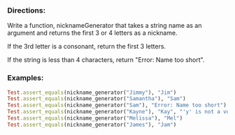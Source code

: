 ### Directions:

Write a function, nicknameGenerator that takes a string name as an argument and returns the first 3 or 4 letters as a nickname.

If the 3rd letter is a consonant, return the first 3 letters.

If the string is less than 4 characters, return "Error: Name too short".

### Examples:

```ruby
Test.assert_equals(nickname_generator("Jimmy"), "Jim")
Test.assert_equals(nickname_generator("Samantha"), "Sam")
Test.assert_equals(nickname_generator("Sam"), "Error: Name too short")
Test.assert_equals(nickname_generator("Kayne"), "Kay", "'y' is not a vowel")
Test.assert_equals(nickname_generator("Melissa"), "Mel")
Test.assert_equals(nickname_generator("James"), "Jam")
```